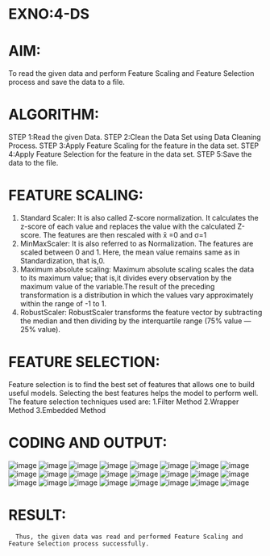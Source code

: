 # EXNO:4-DS
# AIM:
To read the given data and perform Feature Scaling and Feature Selection process and save the
data to a file.

# ALGORITHM:
STEP 1:Read the given Data.
STEP 2:Clean the Data Set using Data Cleaning Process.
STEP 3:Apply Feature Scaling for the feature in the data set.
STEP 4:Apply Feature Selection for the feature in the data set.
STEP 5:Save the data to the file.

# FEATURE SCALING:
1. Standard Scaler: It is also called Z-score normalization. It calculates the z-score of each value and replaces the value with the calculated Z-score. The features are then rescaled with x̄ =0 and σ=1
2. MinMaxScaler: It is also referred to as Normalization. The features are scaled between 0 and 1. Here, the mean value remains same as in Standardization, that is,0.
3. Maximum absolute scaling: Maximum absolute scaling scales the data to its maximum value; that is,it divides every observation by the maximum value of the variable.The result of the preceding transformation is a distribution in which the values vary approximately within the range of -1 to 1.
4. RobustScaler: RobustScaler transforms the feature vector by subtracting the median and then dividing by the interquartile range (75% value — 25% value).

# FEATURE SELECTION:
Feature selection is to find the best set of features that allows one to build useful models. Selecting the best features helps the model to perform well.
The feature selection techniques used are:
1.Filter Method
2.Wrapper Method
3.Embedded Method

# CODING AND OUTPUT:
![image](https://github.com/user-attachments/assets/39a94e96-3e1e-49d8-b366-059e10e5cf4a)
![image](https://github.com/user-attachments/assets/d99ce5dc-becd-4a4e-b1eb-c4fe3b1b9aeb)
![image](https://github.com/user-attachments/assets/fab99bbc-ab3d-4a08-9cce-306712dd8daa)
![image](https://github.com/user-attachments/assets/a9ac5cc0-dac4-4279-9fcd-55b27330372d)
![image](https://github.com/user-attachments/assets/08577395-1e6b-42b5-83f2-b48b2ef7e646)
![image](https://github.com/user-attachments/assets/3d31e0c1-2225-4dee-90b5-eec0f804fc6d)
![image](https://github.com/user-attachments/assets/3ffefe8d-8c22-4f1d-b158-40ceb2262742)
![image](https://github.com/user-attachments/assets/cdf32e53-6d5e-42de-8120-1af511dc7a8d)
![image](https://github.com/user-attachments/assets/2b759249-a2dc-469e-98a1-a1f5297fc2d8)
![image](https://github.com/user-attachments/assets/df0f2906-30ef-4581-a301-2fdc65583cf9)
![image](https://github.com/user-attachments/assets/d5a3192c-7839-49cb-b5f3-5506db80bad2)
![image](https://github.com/user-attachments/assets/08246d0b-18f1-41b0-8dc3-94e0ec10babf)
![image](https://github.com/user-attachments/assets/3a4a77fd-6245-4c35-a249-c9869d508585)
![image](https://github.com/user-attachments/assets/33d68622-f56b-4e07-ade2-f523264f10e3)
![image](https://github.com/user-attachments/assets/77b70aa5-3165-49d3-8791-0a87fe6ea3b8)
![image](https://github.com/user-attachments/assets/e2f85d0a-6419-4e92-b45e-6797b6848774)
![image](https://github.com/user-attachments/assets/e97c9af3-95f8-424c-b176-b1f41a630a52)
![image](https://github.com/user-attachments/assets/fafa9382-a29a-4357-82b6-f997290d8e8f)
![image](https://github.com/user-attachments/assets/05b4537f-16a0-4230-90b9-8145ff4bfee2)
![image](https://github.com/user-attachments/assets/1890337f-eb46-4643-9789-5d253f9d24c1)
![image](https://github.com/user-attachments/assets/73ef2f3e-05ed-4bdc-a143-944af8919cba)
![image](https://github.com/user-attachments/assets/64d8dae4-5259-4e90-bedc-b4b62629ecfc)
![image](https://github.com/user-attachments/assets/6c726b21-99b2-4ce4-9638-b4d0a45e3d02)
![image](https://github.com/user-attachments/assets/06353252-9714-430d-9fdd-e2f3ca2d9b64)

# RESULT:
      Thus, the given data was read and performed Feature Scaling and Feature Selection process successfully.
